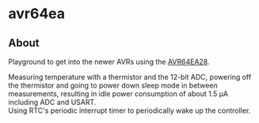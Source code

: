 # avr64ea

## About

Playground to get into the newer AVRs using the [AVR64EA28](https://www.microchip.com/en-us/product/AVR64EA28).  

Measuring temperature with a thermistor and the 12-bit ADC, powering off the 
thermistor and going to power down sleep mode in between measurements, resulting 
in idle power consumption of about 1.5 µA including ADC and USART.  
Using RTC's periodic interrupt timer to periodically wake up the controller.